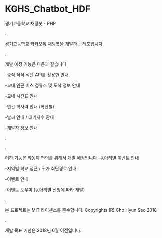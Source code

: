 # KGHS_Chatbot_HDF
경기고등학교 채팅봇 - PHP 

.

경기고등학교 카카오톡 채팅봇을 개발하는 레포입니다.

.

개발 예정 기능은 다음과 같습니다

-중식.석식 식단 API를 활용한 안내

-교내 인근 버스 정류소 및 도착 정보 안내

-교내 시간표 안내

-연간 학사력 안내 (학년별)

-날씨 안내 / 대기지수 안내

-개발자 정보 안내

.

.


이하 기능은 화동제 편의를 위해서 개발 예정입니다
-동아리별 이벤트 안내

-지역별 학교 접근 / 귀가 최단경로 안내

-이벤트 안내

-이벤트 도우미 (동아리별 신청에 따라 개발)

.

본 프로젝트는 MIT 라이센스를 준수합니다. 
Copyrights (R) Cho Hyun Seo 2018

.

개발 목표 기한은 2018년 6월 이전입니다. 
